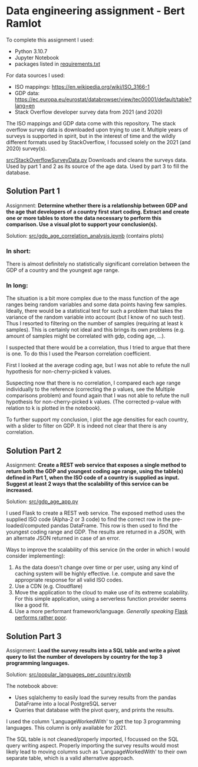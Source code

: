 # Data engineering assignment - Bert Ramlot

To complete this assignment I used:
- Python 3.10.7
- Jupyter Notebook
- packages listed in [requirements.txt](requirements.txt)

For data sources I used:
- ISO mappings: https://en.wikipedia.org/wiki/ISO_3166-1
- GDP data: https://ec.europa.eu/eurostat/databrowser/view/tec00001/default/table?lang=en
- Stack Overflow developer survey data from 2021 (and 2020)

The ISO mappings and GDP data come with this repository. The stack overflow survey data is downloaded upon trying to use it. Multiple years of surveys is supported in spirit, but in the interest of time and the wildly different formats used by StackOverflow, I focussed solely on the 2021 (and 2020) survey(s).

[src/StackOverflowSurveyData.py](src/StackOverflowSurveyData.py) Downloads and cleans the surveys data. Used by part 1 and 2 as its source of the age data. Used by part 3 to fill the database. 

## Solution Part 1
Assignment:
**Determine whether there is a relationship between GDP and the age that developers of a country
first start coding. Extract and create one or more tables to store the data necessary to perform this
comparison. Use a visual plot to support your conclusion(s).**

Solution: [src/gdp_age_correlation_analysis.ipynb](src/gdp_age_correlation_analysis.ipynb) (contains plots)

### In short:
There is almost definitely no statistically significant correlation between the GDP of a country and the youngest age range.

### In long:
The situation is a bit more complex due to the mass function of the age ranges being random variables and some data points having few samples. Ideally, there would be a statistical test for such a problem that takes the variance of the random variable into account (but I know of no such test). Thus I resorted to filtering on the number of samples (requiring at least k samples). This is certainly not ideal and this brings its own problems (e.g. amount of samples might be correlated with gdp, coding age, ...).

I suspected that there would be a correlation, thus I tried to argue that there is one. To do this I used the Pearson correlation coefficient.

First I looked at the average coding age, but I was not able to refute the null hypothesis for non-cherry-picked k values.

Suspecting now that there is no correlation, I compared each age range individually to the reference (correcting the p values, see the Multiple comparisons problem) and found again that I was not able to refute the null hypothesis for non-cherry-picked k values. (The corrected p-value with relation to k is plotted in the notebook).


To further support my conclusion, I plot the age densities for each country, with a slider to filter on GDP. It is indeed not clear that there is any correlation.

## Solution Part 2
Assignment:
**Create a REST web service that exposes a single method to return both the GDP and youngest coding
age range, using the table(s) defined in Part 1, when the ISO code of a country is supplied as input.
Suggest at least 2 ways that the scalability of this service can be increased.**

Solution: [src/gdp_age_app.py](src/gdp_age_app.py)

I used Flask to create a REST web service. The exposed method uses the supplied ISO code (Alpha-2 or 3 code) to find the correct row in the pre-loaded/computed pandas DataFrame. This row is then used to find the youngest coding range and GDP. The results are returned in a JSON, with an alternate JSON returned in case of an error.

Ways to improve the scalability of this service (in the order in which I would consider implementing):
1. As the data doesn't change over time or per user, using any kind of caching system will be highly effective. I.e. compute and save the appropriate response for all valid ISO codes.
2. Use a CDN (e.g. Cloudflare)
3. Move the application to the cloud to make use of its extreme scalability. For this simple application, using a serverless function provider seems like a good fit.
4. Use a more performant framework/language. *Generally speaking* [Flask performs rather poor](https://www.techempower.com/benchmarks/#section=data-r21&hw=ph&test=fortune).



## Solution Part 3
Assignment:
**Load the survey results into a SQL table and write a pivot query to list the number of developers by
country for the top 3 programming languages.**

Solution: [src/popular_languages_per_country.ipynb](src/popular_languages_per_country.ipynb)

The notebook above:
- Uses sqlalchemy to easily load the survey results from the pandas DataFrame into a local PostgreSQL server
- Queries that database with the pivot query, and prints the results.

I used the column 'LanguageWorkedWith' to get the top 3 programming languages. This column is only available for 2021.

The SQL table is not cleaned/properly imported, I focussed on the SQL query writing aspect. Properly importing the survey results would most likely lead to moving columns such as 'LanguageWorkedWith' to their own separate table, which is a valid alternative approach.